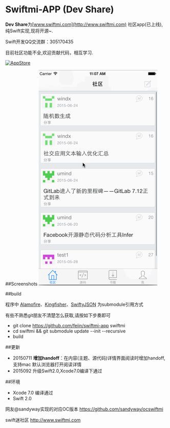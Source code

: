 Swiftmi-APP (Dev Share)
=========

**Dev Share**为[www.swiftmi.com](http://www.swiftmi.com) 社区app(已上线),纯Swift实现,现将开源~.

Swift开发QQ交流群：305170435

目前社区功能不全,欢迎贡献代码，相互学习.

[<img src="https://cloud.githubusercontent.com/assets/219689/5575342/963e0ee8-9013-11e4-8091-7ece67d64729.png" width="135" height="40" alt="AppStore"/>](https://appsto.re/cn/C3Hn7.i)
 


 
##Screenshots
![demo](swiftmi.gif)

##build

程序中 [Alamofire](https://github.com/Alamofire/Alamofire)、[Kingfisher](https://github.com/onevcat/Kingfisher)、[SwiftyJSON](https://github.com/SwiftyJSON/SwiftyJSON) 为submodule引用方式

有些不熟悉git朋友不清楚怎么获取,请按如下步奏即可

- git clone https://github.com/feiin/swiftmi-app  swiftmi
- cd swiftmi && git submodule update --init --recursive
- build

 
##更新

- 20150711  **增加handoff**：在内容(主题、源代码)详情界面阅读时增加handoff,支持mac 默认浏览器打开阅读详情
- 2015092  升级Swift2.0,Xcode7.0编译下通过

##环境

- Xcode 7.0 编译通过
- Swift 2.0


网友@sandyway实现的对应OC版本 https://github.com/sandyway/ocswiftmi

swift迷社区 http://www.swiftmi.com


